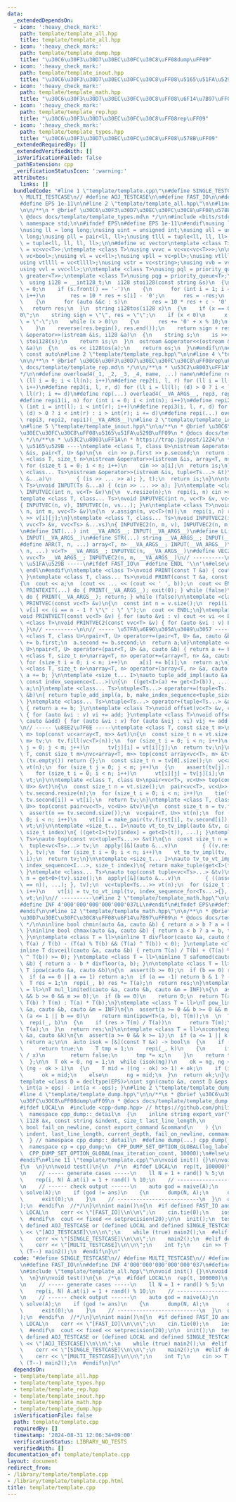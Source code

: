 ```yaml
---
data:
  _extendedDependsOn:
  - icon: ':heavy_check_mark:'
    path: template/template_all.hpp
    title: template/template_all.hpp
  - icon: ':heavy_check_mark:'
    path: template/template_dump.hpp
    title: "\u30C6\u30F3\u30D7\u30EC\u30FC\u30C8\uFF08dump\uFF09"
  - icon: ':heavy_check_mark:'
    path: template/template_inout.hpp
    title: "\u30C6\u30F3\u30D7\u30EC\u30FC\u30C8\uFF08\u5165\u51FA\u529B\uFF09"
  - icon: ':heavy_check_mark:'
    path: template/template_math.hpp
    title: "\u30C6\u30F3\u30D7\u30EC\u30FC\u30C8\uFF08\u6F14\u7B97\uFF09"
  - icon: ':heavy_check_mark:'
    path: template/template_rep.hpp
    title: "\u30C6\u30F3\u30D7\u30EC\u30FC\u30C8\uFF08rep\uFF09"
  - icon: ':heavy_check_mark:'
    path: template/template_types.hpp
    title: "\u30C6\u30F3\u30D7\u30EC\u30FC\u30C8\uFF08\u578B\uFF09"
  _extendedRequiredBy: []
  _extendedVerifiedWith: []
  _isVerificationFailed: false
  _pathExtension: cpp
  _verificationStatusIcon: ':warning:'
  attributes:
    links: []
  bundledCode: "#line 1 \"template/template.cpp\"\n#define SINGLE_TESTCASE\n// #define\
    \ MULTI_TESTCASE\n// #define AOJ_TESTCASE\n\n#define FAST_IO\n\n#define INF 4'000'000'000'000'000'037\n\
    #define EPS 1e-11\n\n#line 2 \"template/template_all.hpp\"\n\n#line 2 \"template/template_types.hpp\"\
    \n\n/**\n * @brief \u30C6\u30F3\u30D7\u30EC\u30FC\u30C8\uFF08\u578B\uFF09\n *\
    \ @docs docs/template/template_types.md\n */\n\n#include <bits/stdc++.h>\nusing\
    \ namespace std;\n\n#ifndef EPS\n#define EPS 1e-11\n#endif\nusing ld = decltype(EPS);\n\
    \nusing ll = long long;\nusing uint = unsigned int;\nusing ull = unsigned long\
    \ long;\nusing pll = pair<ll, ll>;\nusing tlll = tuple<ll, ll, ll>;\nusing tllll\
    \ = tuple<ll, ll, ll, ll>;\n\n#define vc vector\ntemplate <class T>\nusing vvc\
    \ = vc<vc<T>>;\ntemplate <class T>\nusing vvvc = vc<vc<vc<T>>>;\n\nusing vb =\
    \ vc<bool>;\nusing vl = vc<ll>;\nusing vpll = vc<pll>;\nusing vtlll = vc<tlll>;\n\
    using vtllll = vc<tllll>;\nusing vstr = vc<string>;\nusing vvb = vvc<bool>;\n\
    using vvl = vvc<ll>;\n\ntemplate <class T>\nusing pql = priority_queue<T, vc<T>,\
    \ greater<T>>;\ntemplate <class T>\nusing pqg = priority_queue<T>;\n\n#ifdef __SIZEOF_INT128__\n\
    \  using i128 = __int128_t;\n  i128 stoi128(const string &s)\n  {\n    i128 res\
    \ = 0;\n    if (s.front() == '-')\n    {\n      for (int i = 1; i < (int)s.size();\
    \ i++)\n        res = 10 * res + s[i] - '0';\n      res = -res;\n    }\n    else\n\
    \    {\n      for (auto &&c : s)\n        res = 10 * res + c - '0';\n    }\n \
    \   return res;\n  }\n  string i128tos(i128 x)\n  {\n    if (x == 0) return \"\
    0\";\n    string sign = \"\", res = \"\";\n    if (x < 0)\n      x = -x, sign\
    \ = \"-\";\n    while (x > 0)\n    {\n      res += '0' + x % 10;\n      x /= 10;\n\
    \    }\n    reverse(res.begin(), res.end());\n    return sign + res;\n  }\n  istream\
    \ &operator>>(istream &is, i128 &a)\n  {\n    string s;\n    is >> s;\n    a =\
    \ stoi128(s);\n    return is;\n  }\n  ostream &operator<<(ostream &os, const i128\
    \ &a)\n  {\n    os << i128tos(a);\n    return os;\n  }\n#endif\n\n#define cauto\
    \ const auto\n#line 2 \"template/template_rep.hpp\"\n\n#line 4 \"template/template_rep.hpp\"\
    \n\n/**\n * @brief \u30C6\u30F3\u30D7\u30EC\u30FC\u30C8\uFF08rep\uFF09\n * @docs\
    \ docs/template/template_rep.md\n */\n\n/**\n * \u53C2\u8003\uFF1A\n * https://trap.jp/post/1224/\n\
    */\n\n#define overload4(_1, _2, _3, _4, name, ...) name\n#define rep1(i, n) for\
    \ (ll i = 0; i < ll(n); i++)\n#define rep2(i, l, r) for (ll i = ll(l); i < ll(r);\
    \ i++)\n#define rep3(i, l, r, d) for (ll i = ll(l); (d) > 0 ? i < ll(r) : i >\
    \ ll(r); i += d)\n#define rep(...) overload4(__VA_ARGS__, rep3, rep2, rep1)(__VA_ARGS__)\n\
    #define repi1(i, n) for (int i = 0; i < int(n); i++)\n#define repi2(i, l, r) for\
    \ (int i = int(l); i < int(r); i++)\n#define repi3(i, l, r, d) for (int i = int(l);\
    \ (d) > 0 ? i < int(r) : i > int(r); i += d)\n#define repi(...) overload4(__VA_ARGS__,\
    \ repi3, repi2, repi1)(__VA_ARGS__)\n#line 2 \"template/template_inout.hpp\"\n\
    \n#line 5 \"template/template_inout.hpp\"\n\n/**\n * @brief \u30C6\u30F3\u30D7\
    \u30EC\u30FC\u30C8\uFF08\u5165\u51FA\u529B\uFF09\n * @docs docs/template/template_inout.md\n\
    \ */\n/**\n * \u53C2\u8003\uFF1A\n * https://trap.jp/post/1224/\n */\n\n// ----\
    \ \u5165\u529B ----\ntemplate <class T, class U>\nistream &operator>>(istream\
    \ &is, pair<T, U> &p)\n{\n  cin >> p.first >> p.second;\n  return is;\n}\ntemplate\
    \ <class T, size_t n>\nistream &operator>>(istream &is, array<T, n> &a)\n{\n \
    \ for (size_t i = 0; i < n; i++)\n    cin >> a[i];\n  return is;\n}\ntemplate\
    \ <class... Ts>\nistream &operator>>(istream &is, tuple<Ts...> &t)\n{\n  apply([&](auto\
    \ &...a)\n        { (is >> ... >> a); }, t);\n  return is;\n}\n\ntemplate <class...\
    \ Ts>\nvoid INPUT(Ts &...a) { (cin >> ... >> a); }\n\ntemplate <class T>\nvoid\
    \ INPUTVEC(int n, vc<T> &v)\n{\n  v.resize(n);\n  repi(i, n) cin >> v[i];\n}\n\
    template <class T, class... Ts>\nvoid INPUTVEC(int n, vc<T> &v, vc<Ts> &...vs)\n\
    { INPUTVEC(n, v), INPUTVEC(n, vs...); }\n\ntemplate <class T>\nvoid INPUTVEC2(int\
    \ n, int m, vvc<T> &v)\n{\n  v.assign(n, vc<T>(m));\n  repi(i, n) repi(j, m) cin\
    \ >> v[i][j];\n}\ntemplate <class T, class... Ts>\nvoid INPUTVEC2(int n, int m,\
    \ vvc<T> &v, vvc<Ts> &...vs)\n{ INPUTVEC2(n, m, v), INPUTVEC2(n, m, vs...); }\n\
    \n#define INT(...) int __VA_ARGS__; INPUT(__VA_ARGS__)\n#define LL(...) ll __VA_ARGS__;\
    \ INPUT(__VA_ARGS__)\n#define STR(...) string __VA_ARGS__; INPUT(__VA_ARGS__)\n\
    #define ARR(T, n, ...) array<T, n> __VA_ARGS__; INPUT(__VA_ARGS__)\n#define VEC(T,\
    \ n, ...) vc<T> __VA_ARGS__; INPUTVEC(n, __VA_ARGS__)\n#define VEC2(T, n, m, ...)\
    \ vvc<T> __VA_ARGS__; INPUTVEC2(n, m, __VA_ARGS__)\n// ----------\n\n// -----\
    \ \u51FA\u529B -----\n#ifdef FAST_IO\n  #define ENDL '\\n'\n#else\n  #define ENDL\
    \ endl\n#endif\n\ntemplate <class T>\nvoid PRINT(const T &a) { cout << a << ENDL;\
    \ }\ntemplate <class T, class... Ts>\nvoid PRINT(const T &a, const Ts &...b)\n\
    {\n  cout << a;\n  (cout << ... << (cout << ' ', b));\n  cout << ENDL;\n}\n#define\
    \ PRINTEXIT(...) do { PRINT(__VA_ARGS__); exit(0); } while (false)\n#define PRINTRETURN(...)\
    \ do { PRINT(__VA_ARGS__); return; } while (false)\n\ntemplate <class T>\nvoid\
    \ PRINTVEC(const vc<T> &v)\n{\n  const int n = v.size();\n  repi(i, n) cout <<\
    \ v[i] << (i == n - 1 ? \"\" : \" \");\n  cout << ENDL;\n}\ntemplate <class T>\n\
    void PRINTVECT(const vc<T> &v) { for (auto &vi : v) cout << vi << ENDL; }\ntemplate\
    \ <class T>\nvoid PRINTVEC2(const vvc<T> &v) { for (auto &vi : v) PRINTVEC(vi);\
    \ }\n// ----------\n\n// ----- \u57FA\u6E96\u305A\u3089\u3057 -----\ntemplate\
    \ <class T, class U>\npair<T, U> operator+=(pair<T, U> &a, cauto &b)\n{\n  a.first\
    \ += b.first;\n  a.second += b.second;\n  return a;\n}\ntemplate <class T, class\
    \ U>\npair<T, U> operator+(pair<T, U> &a, cauto &b) { return a += b; }\n\ntemplate\
    \ <class T, size_t n>\narray<T, n> operator+=(array<T, n> &a, cauto &b)\n{\n \
    \ for (size_t i = 0; i < n; i++)\n    a[i] += b[i];\n  return a;\n}\ntemplate\
    \ <class T, size_t n>\narray<T, n> operator+(array<T, n> &a, cauto &b) { return\
    \ a += b; }\n\ntemplate <size_t... I>\nauto tuple_add_impl(auto &a, cauto &b,\
    \ const index_sequence<I...>)\n{\n  ((get<I>(a) += get<I>(b)), ...);\n  return\
    \ a;\n}\ntemplate <class... Ts>\ntuple<Ts...> operator+=(tuple<Ts...> &a, cauto\
    \ &b)\n{ return tuple_add_impl(a, b, make_index_sequence<tuple_size_v<tuple<Ts...>>>{});\
    \ }\ntemplate <class... Ts>\ntuple<Ts...> operator+(tuple<Ts...> &a, cauto &b)\
    \ { return a += b; }\n\ntemplate <class T>\nvoid offset(vc<T> &v, cauto &add)\
    \ { for (auto &vi : v) vi += add; }\ntemplate <class T>\nvoid offset(vvc<T> &v,\
    \ cauto &add) { for (auto &vi : v) for (auto &vij : vi) vij += add; }\n// ----------\n\
    \n// ----- \u8EE2\u7F6E -----\ntemplate <class T, const size_t m>\narray<vc<T>,\
    \ m> top(const vc<array<T, m>> &vt)\n{\n  const size_t n = vt.size();\n  array<vc<T>,\
    \ m> tv;\n  tv.fill(vc<T>(n));\n  for (size_t i = 0; i < n; i++)\n    for (size_t\
    \ j = 0; j < m; j++)\n      tv[j][i] = vt[i][j];\n  return tv;\n}\ntemplate <class\
    \ T, const size_t m>\nvc<array<T, m>> top(const array<vc<T>, m> &tv)\n{\n  if\
    \ (tv.empty()) return {};\n  const size_t n = tv[0].size();\n  vc<array<T, m>>\
    \ vt(n);\n  for (size_t j = 0; j < m; j++)\n  {\n    assert(tv[j].size() == n);\n\
    \    for (size_t i = 0; i < n; i++)\n      vt[i][j] = tv[j][i];\n  }\n  return\
    \ vt;\n}\n\ntemplate <class T, class U>\npair<vc<T>, vc<U>> top(const vc<pair<T,\
    \ U>> &vt)\n{\n  const size_t n = vt.size();\n  pair<vc<T>, vc<U>> tv;\n  tv.first.resize(n),\
    \ tv.second.resize(n);\n  for (size_t i = 0; i < n; i++)\n    tie(tv.first[i],\
    \ tv.second[i]) = vt[i];\n  return tv;\n}\ntemplate <class T, class U>\nvc<pair<T,\
    \ U>> top(const pair<vc<T>, vc<U>> &tv)\n{\n  const size_t n = tv.first.size();\n\
    \  assert(n == tv.second.size());\n  vc<pair<T, U>> vt(n);\n  for (size_t i =\
    \ 0; i < n; i++)\n    vt[i] = make_pair(tv.first[i], tv.second[i]);\n  return\
    \ vt;\n}\n\ntemplate <size_t... I>\nauto vt_to_tv_impl(auto &tv, cauto &t, index_sequence<I...>,\
    \ size_t index)\n{ ((get<I>(tv)[index] = get<I>(t)), ...); }\ntemplate <class...\
    \ Ts>\nauto top(const vc<tuple<Ts...>> &vt)\n{\n  const size_t n = vt.size();\n\
    \  tuple<vc<Ts>...> tv;\n  apply([&](auto &...v)\n        { ((v.resize(n)), ...);\
    \ }, tv);\n  for (size_t i = 0; i < n; i++)\n    vt_to_tv_impl(tv, vt[i], make_index_sequence<tuple_size_v<decltype(tv)>>{},\
    \ i);\n  return tv;\n}\n\ntemplate <size_t... I>\nauto tv_to_vt_impl(cauto &tv,\
    \ index_sequence<I...>, size_t index)\n{ return make_tuple(get<I>(tv)[index]...);\
    \ }\ntemplate <class... Ts>\nauto top(const tuple<vc<Ts>...> &tv)\n{\n  size_t\
    \ n = get<0>(tv).size();\n  apply([&](auto &...v)\n        { ((assert(v.size()\
    \ == n)), ...); }, tv);\n  vc<tuple<Ts...>> vt(n);\n  for (size_t i = 0; i < n;\
    \ i++)\n    vt[i] = tv_to_vt_impl(tv, index_sequence_for<Ts...>{}, i);\n  return\
    \ vt;\n}\n// ----------\n#line 2 \"template/template_math.hpp\"\n\n#ifndef INF\n\
    #define INF 4'000'000'000'000'000'037LL\n#endif\n#ifndef EPS\n#define EPS 1e-11\n\
    #endif\n\n#line 12 \"template/template_math.hpp\"\n\n/**\n * @brief \u30C6\u30F3\
    \u30D7\u30EC\u30FC\u30C8\uFF08\u6F14\u7B97\uFF09\n * @docs docs/template/template_math.md\n\
    \ */\n\ninline bool chmin(auto &a, cauto &b) { return a > b ? a = b, true : false;\
    \ }\ninline bool chmax(auto &a, cauto &b) { return a < b ? a = b, true : false;\
    \ }\n\ntemplate <class T = ll>\ninline T divfloor(cauto &a, cauto &b) { return\
    \ T(a) / T(b) - (T(a) % T(b) && (T(a) ^ T(b)) < 0); }\ntemplate <class T = ll>\n\
    inline T divceil(cauto &a, cauto &b) { return T(a) / T(b) + (T(a) % T(b) && (T(a)\
    \ ^ T(b)) >= 0); }\ntemplate <class T = ll>\ninline T safemod(cauto &a, cauto\
    \ &b) { return a - b * divfloor(a, b); }\n\ntemplate <class T = ll>\nconstexpr\
    \ T ipow(cauto &a, cauto &b)\n{\n  assert(b >= 0);\n  if (b == 0) return 1;\n\
    \  if (a == 0 || a == 1) return a;\n  if (a == -1) return b & 1 ? -1 : 1;\n\n\
    \  T res = 1;\n  repi(_, b) res *= T(a);\n  return res;\n}\ntemplate <class T\
    \ = ll>\nT mul_limited(cauto &a, cauto &b, cauto &m = INF)\n{\n  assert(a >= 0\
    \ && b >= 0 && m >= 0);\n  if (b == 0)\n    return 0;\n  return T(a) > T(m) /\
    \ T(b) ? T(m) : T(a) * T(b);\n}\ntemplate <class T = ll>\nT pow_limited(cauto\
    \ &a, cauto &b, cauto &m = INF)\n{\n  assert(a >= 0 && b >= 0 && m >= 0);\n  if\
    \ (a <= 1 || b == 0)\n    return min(ipow<T>(a, b), T(m));\n  \n  T res = 1;\n\
    \  repi(_, b)\n  {\n    if (res > T(m) / T(a))\n      return T(m);\n    res *=\
    \ T(a);\n  }\n  return res;\n}\n\ntemplate <class T = ll>\nconstexpr T iroot(cauto\
    \ &a, cauto &k)\n{\n  assert(a >= 0 && k >= 1);\n  if (a <= 1 || k == 1)\n   \
    \ return a;\n\n  auto isok = [&](const T &x) -> bool\n  {\n    if (x == 0)\n \
    \     return true;\n    T tmp = 1;\n    repi(_, k)\n    {\n      if (tmp > T(a)\
    \ / x)\n        return false;\n      tmp *= x;\n    }\n    return tmp <= T(a);\n\
    \  };\n\n  T ok = 0, ng = 1;\n  while (isok(ng))\n    ok = ng, ng <<= 1;\n  while\
    \ (ng - ok > 1)\n  {\n    T mid = ((ng - ok) >> 1) + ok;\n    if (isok(mid))\n\
    \      ok = mid;\n    else\n      ng = mid;\n  }\n  return ok;\n}\n\n// https://misawa.github.io/others/avoid_errors/techniques_to_avoid_errors.html\n\
    template <class D = decltype(EPS)>\nint sgn(cauto &a, const D &eps = EPS) { return\
    \ int(a > eps) - int(a < -eps); }\n#line 2 \"template/template_dump.hpp\"\n\n\
    #line 4 \"template/template_dump.hpp\"\n\n/**\n * @brief \u30C6\u30F3\u30D7\u30EC\
    \u30FC\u30C8\uFF08dump\uFF09\n * @docs docs/template/template_dump.md\n */\n\n\
    #ifdef LOCAL\n  #include <cpp-dump.hpp> // https://github.com/philip82148/cpp-dump\n\
    \  namespace cpp_dump::_detail\n  {\n    inline string export_var(\n        const\
    \ i128 &x, const string &indent, size_t last_line_length,\n        size_t current_depth,\
    \ bool fail_on_newline, const export_command &command\n    ) {\n      return export_var(i128tos(x),\
    \ indent, last_line_length, current_depth, fail_on_newline, command);\n    }\n\
    \  } // namespace cpp_dump::_detail\n  #define dump(...) cpp_dump(__VA_ARGS__)\n\
    \  namespace cp = cpp_dump;\n  CPP_DUMP_SET_OPTION_GLOBAL(log_label_func, cp::log_label::line());\n\
    \  CPP_DUMP_SET_OPTION_GLOBAL(max_iteration_count, 10000);\n#else\n  #define dump(...)\n\
    #endif\n#line 11 \"template/template.cpp\"\n\nvoid init() {}\n\nvoid main2()\n\
    {\n  \n}\n\nvoid test()\n{\n  /*\n  #ifdef LOCAL\n  rep(t, 100000)\n  {\n    dump(t);\n\
    \n    // ----- generate cases -----\n    ll N = 1 + rand() % 5;\n    vl A(N);\n\
    \    rep(i, N) A.at(i) = 1 + rand() % 10;\n    // --------------------------\n\
    \n    // ------ check output ------\n    auto god = naive(A);\n    auto ans =\
    \ solve(A);\n    if (god != ans)\n    {\n      dump(N, A);\n      dump(god, ans);\n\
    \      exit(0);\n    }\n    // --------------------------\n  }\n  dump(\"ok\"\
    );\n  #endif\n  //*/\n}\n\nint main()\n{\n  #if defined FAST_IO and not defined\
    \ LOCAL\n    cerr << \"[FAST_IO]\\n\\n\";\n    cin.tie(0);\n    ios::sync_with_stdio(false);\n\
    \  #endif\n  cout << fixed << setprecision(20);\n\n  init();\n  test();\n\n  #if\
    \ defined AOJ_TESTCASE or (defined LOCAL and defined SINGLE_TESTCASE)\n    cerr\
    \ << \"[AOJ_TESTCASE]\\n\\n\";\n    while (true) main2();\n  #elif defined SINGLE_TESTCASE\n\
    \    cerr << \"[SINGLE_TESTCASE]\\n\\n\";\n    main2();\n  #elif defined MULTI_TESTCASE\n\
    \    cerr << \"[MULTI_TESTCASE]\\n\\n\";\n    int T;\n    cin >> T;\n    while\
    \ (T--) main2();\n  #endif\n}\n"
  code: "#define SINGLE_TESTCASE\n// #define MULTI_TESTCASE\n// #define AOJ_TESTCASE\n\
    \n#define FAST_IO\n\n#define INF 4'000'000'000'000'000'037\n#define EPS 1e-11\n\
    \n#include \"template/template_all.hpp\"\n\nvoid init() {}\n\nvoid main2()\n{\n\
    \  \n}\n\nvoid test()\n{\n  /*\n  #ifdef LOCAL\n  rep(t, 100000)\n  {\n    dump(t);\n\
    \n    // ----- generate cases -----\n    ll N = 1 + rand() % 5;\n    vl A(N);\n\
    \    rep(i, N) A.at(i) = 1 + rand() % 10;\n    // --------------------------\n\
    \n    // ------ check output ------\n    auto god = naive(A);\n    auto ans =\
    \ solve(A);\n    if (god != ans)\n    {\n      dump(N, A);\n      dump(god, ans);\n\
    \      exit(0);\n    }\n    // --------------------------\n  }\n  dump(\"ok\"\
    );\n  #endif\n  //*/\n}\n\nint main()\n{\n  #if defined FAST_IO and not defined\
    \ LOCAL\n    cerr << \"[FAST_IO]\\n\\n\";\n    cin.tie(0);\n    ios::sync_with_stdio(false);\n\
    \  #endif\n  cout << fixed << setprecision(20);\n\n  init();\n  test();\n\n  #if\
    \ defined AOJ_TESTCASE or (defined LOCAL and defined SINGLE_TESTCASE)\n    cerr\
    \ << \"[AOJ_TESTCASE]\\n\\n\";\n    while (true) main2();\n  #elif defined SINGLE_TESTCASE\n\
    \    cerr << \"[SINGLE_TESTCASE]\\n\\n\";\n    main2();\n  #elif defined MULTI_TESTCASE\n\
    \    cerr << \"[MULTI_TESTCASE]\\n\\n\";\n    int T;\n    cin >> T;\n    while\
    \ (T--) main2();\n  #endif\n}\n"
  dependsOn:
  - template/template_all.hpp
  - template/template_types.hpp
  - template/template_rep.hpp
  - template/template_inout.hpp
  - template/template_math.hpp
  - template/template_dump.hpp
  isVerificationFile: false
  path: template/template.cpp
  requiredBy: []
  timestamp: '2024-08-31 12:06:34+09:00'
  verificationStatus: LIBRARY_NO_TESTS
  verifiedWith: []
documentation_of: template/template.cpp
layout: document
redirect_from:
- /library/template/template.cpp
- /library/template/template.cpp.html
title: template/template.cpp
---
```

